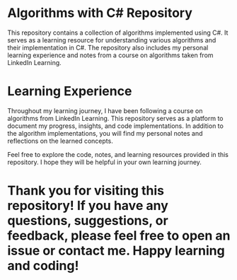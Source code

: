 # Algorithms with C# Repository
 This repository contains a collection of algorithms implemented using C#. It serves as a learning resource for understanding various algorithms and their implementation in C#. The repository also includes my personal learning experience and notes from a course on algorithms taken from LinkedIn Learning.

# Learning Experience
Throughout my learning journey, I have been following a course on algorithms from LinkedIn Learning. This repository serves as a platform to document my progress, insights, and code implementations. In addition to the algorithm implementations, you will find my personal notes and reflections on the learned concepts.

Feel free to explore the code, notes, and learning resources provided in this repository. I hope they will be helpful in your own learning journey.





# Thank you for visiting this repository! If you have any questions, suggestions, or feedback, please feel free to open an issue or contact me. Happy learning and coding!


